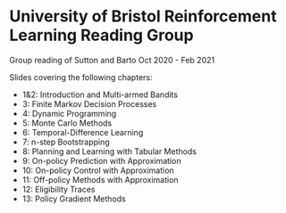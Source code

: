 # University of Bristol Reinforcement Learning Reading Group

Group reading of Sutton and Barto Oct 2020 - Feb 2021

Slides covering the following chapters:
- 1&2: Introduction and Multi-armed Bandits
- 3: Finite Markov Decision Processes
- 4: Dynamic Programming
- 5: Monte Carlo Methods
- 6: Temporal-Difference Learning
- 7: n-step Bootstrapping
- 8: Planning and Learning with Tabular Methods
- 9: On-policy Prediction with Approximation
- 10: On-policy Control with Approximation
- 11: Off-policy Methods with Approximation
- 12: Eligibility Traces
- 13: Policy Gradient Methods


